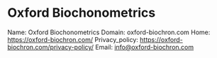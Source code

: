 
# Oxford Biochonometrics

Name: Oxford Biochonometrics
Domain: oxford-biochron.com
Home: https://oxford-biochron.com/
Privacy_policy: https://oxford-biochron.com/privacy-policy/
Email: info@oxford-biochron.com
